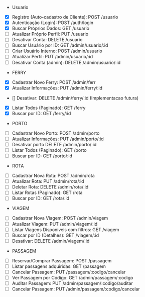 - Usuario
 - [x] Registro (Auto-cadastro de Cliente): POST /usuario
 - [x] Autenticação (Login): POST /auth/login
 - [x] Buscar Próprios Dados: GET /usuario
 - [ ] Atualizar Próprio Perfil: PUT /usuario
 - [ ] Desativar Conta: DELETE /usuario
 - [ ] Buscar Usuário por ID: GET /admin/usuario/:id
 - [ ] Criar Usuário Interno: POST /admin/usuario
 - [ ] Atualizar Perfil: PUT /admin/usuario/:id
 - [ ] Desativar Conta (admin): DELETE /admin/usuario/:id

- FERRY
 - [x] Cadastrar Novo Ferry: POST /admin/ferr
 - [x] Atualizar Informações: PUT /admin/ferry/:id
 - [] Desativar: DELETE /admin/ferry/:id (Implementacao futura)
 - [x] Listar Todos (Paginado): GET /ferry
 - [x] Buscar por ID: GET /ferry/:id

- PORTO
 - [ ] Cadastrar Novo Porto: POST /admin/porto
 - [ ] Atualizar Informações: PUT /admin/porto/:id
 - [ ] Desativar porto DELETE /admin/porto/:id
 - [ ] Listar Todos (Paginado): GET /porto
 - [ ] Buscar por ID: GET /porto/:id

- ROTA
 - [ ] Cadastrar Nova Rota: POST /admin/rota
 - [ ] Atualizar Rota: PUT /admin/rota/:id
 - [ ] Deletar Rota: DELETE /admin/rota/:id
 - [ ] Listar Rotas (Paginado): GET /rota
 - [ ] Buscar por ID: GET /rota/:id

- VIAGEM
 - [ ] Cadastrar Nova Viagem: POST /admin/viagem
 - [ ] Atualizar Viagem: PUT /admin/viagem/:id
 - [ ] Listar Viagens Disponíveis com filtros: GET /viagem
 - [ ] Buscar por ID (Detalhes): GET /viagem/:id
 - [ ] Desativar: DELETE /admin/viagem/:id

- PASSAGEM
 - [ ] Reservar/Comprar Passagem: POST /passagem
 - [ ] Listar passagens adquiridas: GET /passagem
 - [ ] Cancelar Passagem: PUT /passagem/:codigo/cancelar
 - [ ] Ver Passagem por Código: GET /admin/passagem/:codigo
 - [ ] Auditar Passagem: PUT /admin/passagem/:codigo/auditar
 - [ ] Cancelar Passagem: PUT /admin/passagem/:codigo/cancelar

